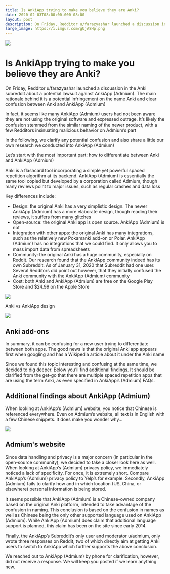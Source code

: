 ```yaml
---
title: Is AnkiApp trying to make you believe they are Anki?
date: 2020-02-03T08:00:00.000-08:00
layout: post
description: On Friday, Redditor u/farazyashar launched a discussion in the Anki subreddit about a potential lawsuit against AnkiApp (Admium). The main rationale behind it is a potential infringement on the name Anki and clear confusion between Anki and AnkiApp (Admium)
large_image: https://i.imgur.com/gUjA8Hp.png   
---
```


<img src="https://i.imgur.com/gUjA8Hp.png" class="img-fluid">

# Is AnkiApp trying to make you believe they are Anki?

On Friday, Redditor u/farazyashar launched a discussion in the Anki subreddit about a potential lawsuit against AnkiApp (Admium). The main rationale behind it is a potential infringement on the name Anki and clear confusion between Anki and AnkiApp (Admium)

In fact, it seems like many AnkiApp (Admium) users had not been aware they are not using the original software and expressed outrage. It’s likely the confusion stemmed from the similar naming of the newer product, with a few Redditors insinuating malicious behavior on Admium’s part

In the following, we clarify any potential confusion and also share a little our own research we conducted into AnkiApp (Admium)

Let’s start with the most important part: how to differentiate between Anki and AnkiApp (Admium)

Anki is a flashcard tool incorporating a simple yet powerful spaced repetition algorithm at its backend. AnkiApp (Admium) is essentially the same tool copied but developed by a corporation called Admium, though many reviews point to major issues, such as regular crashes and data loss

Key differences include:

 - Design: the original Anki has a very simplistic design. The newer AnkiApp (Admium) has a more elaborate design, though reading their reviews, it suffers from many glitches
 - Open-source: the original Anki app is open source. AnkiApp (Admium) is not
 - Integration with other apps: the original Anki has many integrations, such as the relatively new Pokamanki add-on or Polar. AnkiApp (Admium) has no integrations that we could find. It only allows you to mass import data from spreadsheets
 - Community: the original Anki has a huge community, especially on Reddit. Our research found that the AnkiApp community indeed has its own Subreddit. As of January 31, 2020 that Subreddit had one user. Several Redditors did point out however, that they initially confused the Anki community with the AnkiApp (Admium) community
 - Cost: both Anki and AnkiApp (Admium) are free on the Google Play Store and $24.99 on the Apple Store

<img src="https://i.imgur.com/aeZQal1.png" class="img-fluid border">

Anki vs AnkiApp design

<img src="https://i.imgur.com/VjYVKV7.png" class="img-fluid border">

## Anki add-ons

In summary, it can be confusing for a new user trying to differentiate between both apps. The good news is that the original Anki app appears first when googling and has a Wikipedia article about it under the Anki name

Since we found this topic interesting and confusing at the same time, we decided to dig deeper. Below you’ll find additional findings. It should be clarified from the get-go that there are multiple spaced repetition apps that are using the term Anki, as even specified in AnkiApp’s (Admium) FAQs.

## Additional findings about AnkiApp (Admium)

When looking at AnkiApp’s (Admium) website, you notice that Chinese is referenced everywhere. Even on Admium’s website, all text is in English with a few Chinese snippets. It does make you wonder why…

<img src="https://i.imgur.com/KmUTdA1.png" class="img-fluid border">

## Admium's website

Since data handling and privacy is a major concern (in particular in the open-source community), we decided to take a
closer look here as well. When looking at AnkiApp’s (Admium) privacy policy, we immediately noticed a lack of
specificity. For once, it is extremely short. Compare AnkiApp’s (Admium) privacy policy to Yelp’s for example. Secondly,
AnkiApp (Admium) fails to clarify how and in which location (US, China, or elsewhere) personal information is being
stored.

It seems possible that AnkiApp (Admium) is a Chinese-owned company based on the original Anki platform, intended to take
advantage of the confusion in naming. This conclusion is based on the confusion in names as well as Chinese being the
only other supported language used on AnkiApp (Admium). While AnkiApp (Admium) does claim that additional language
support is planned, this claim has been on the site since early 2014.

Finally, the AnkiApp’s Subreddit’s only user and moderator u/admium, only wrote three responses on Reddit, two of which
directly aim at getting Anki users to switch to AnkiApp which further supports the above conclusion.

We reached out to AnkiApp (Admium) by phone for clarification, however, did not receive a response. We will keep you
posted if we learn anything new.
